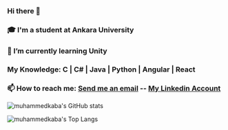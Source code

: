 ### Hi there 👋
### 🎓 I'm a student at Ankara University
### 🌱 I’m currently learning Unity
### My Knowledge: C | C# | Java | Python | Angular | React
### 📫 How to reach me: [Send me an email](mailto:muhammed.kaba@outlook.com) -- [My Linkedin Account](https://www.linkedin.com/in/muhammed-kaba-a38251206)

![muhammedkaba's GitHub stats](https://github-readme-stats.vercel.app/api?username=muhammedkaba&theme=nightowl&show_icons=true)

![muhammedkaba's Top Langs](https://github-readme-stats.vercel.app/api/top-langs/?username=muhammedkaba&hide=python&layout=compact&show_icons=true&theme=light)

<!--
**muhammedkaba/muhammedkaba** is a ✨ _special_ ✨ repository because its `README.md` (this file) appears on your GitHub profile.

Here are some ideas to get you started:


- 😄 Pronouns: ...
- ⚡ Fun fact: ...
-->

